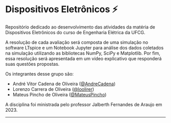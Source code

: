 # Dispositivos Eletrônicos ⚡

Repositório dedicado ao desenvolvimento das atividades da matéria de Dispositivos Eletrônicos do curso de Engenharia Elétrica da UFCG.

A resolução de cada avaliação será composta de uma simulação no software LTspice e um Notebook Jupyter para análise dos dados coletados na simulação utilizando as bibliotecas NumPy, SciPy e Matplotlib. Por fim, essa resolução será apresentada em um vídeo explicativo que responderá suas questões propostas.

Os integrantes desse grupo são:

- André Vitor Cadena de Oliveira ([@AndreCadena](https://github.com/AndreCadena))
- Lorenzo Carrera de Oliveira ([@loolirer](https://github.com/AndreCadena))
- Mateus Pincho de Oliveira ([@MateusPincho](https://github.com/MateusPincho))

A disciplina foi ministrada pelo professor Jalberth Fernandes de Araujo em 2023.

---

